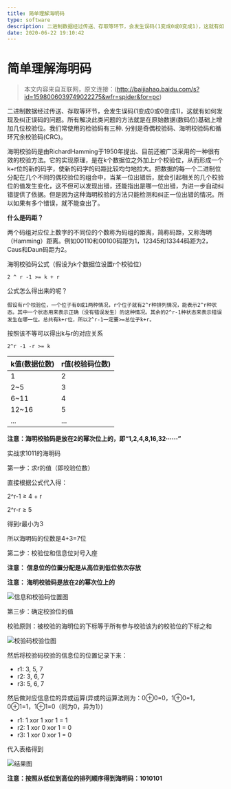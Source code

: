 ```yaml
---
title: 简单理解海明码
type: software
description: 二进制数据经过传送、存取等环节，会发生误码(1变成0或0变成1)，这就有如何发现及纠正误码的问题
date: 2020-06-22 19:10:42
---
```


# 简单理解海明码

> 本文内容来自互联网，原文连接：(http://baijiahao.baidu.com/s?id=1598006039749022275&wfr=spider&for=pc)


二进制数据经过传送、存取等环节，会发生误码(1变成0或0变成1)，这就有如何发现及纠正误码的问题。所有解决此类问题的方法就是在原始数据(数码位)基础上增加几位校验位。我们常使用的检验码有三种. 分别是奇偶校验码、海明校验码和循环冗余校验码(CRC)。

海明校验码是由RichardHamming于1950年提出、目前还被广泛采用的一种很有效的校验方法。它的实现原理，是在k个数据位之外加上r个校验位，从而形成一个k+r位的新的码字，使新的码字的码距比较均匀地拉大。把数据的每一个二进制位分配在几个不同的偶校验位的组合中，当某一位出错后，就会引起相关的几个校验位的值发生变化，这不但可以发现出错，还能指出是哪一位出错，为进一步自动纠错提供了依据。但是因为这种海明校验的方法只能检测和纠正一位出错的情况。所以如果有多个错误，就不能查出了。

**什么是码距？**

两个码组对应位上数字的不同位的个数称为码组的距离，简称码距，又称海明（Hamming）距离。例如00110和00100码距为1，12345和13344码距为2，Caus和Daun码距为2。

海明校验码公式（假设为k个数据位设置r个校验位）

    2 ^ r -1 >= k + r

公式怎么得出来的呢？

    假设有r个校验位，一个位子有0或1两种情况，r个位子就有2^r种排列情况，能表示2^r种状态。其中一个状态用来表示正确（没有错误发生）的这种情况。其余的2^r-1种状态来表示错误发生在哪一位。总共有k+r位，所以2^r-1一定要>=总位子k+r。

按照该不等可以得出k与r的对应关系

    2^r -1 -r >= k

| k值(数据位数) | r值(校验码位数) |
|-----|------|
|1|2|
|2~5|3|
|6~11|4|
|12~16|5|
|...|...|

**注意：海明校验码是放在2的幂次位上的，即“1,2,4,8,16,32······”**

实战求1011的海明码

第一步：求r的值（即校验位数）

直接根据公式代入得：

2^r-1 ≥ 4 + r

2^r-r ≥ 5

得到r最小为3

所以海明码的位数是4+3=7位

第二步：校验位和信息位对号入座

**注意： 信息位的位置分配是从高位到低位依次存放**

**注意： 海明校验码是放在2的幂次位上的**

![信息和校验码位置图](/images/haiming_1.png)

第三步：确定校验位的值

校验原则：被校验的海明位的下标等于所有参与校验该为的校验位的下标之和

![校验码校验位图](/images/haiming_2.png)

然后将校验码校验的信息位的位置记录下来：

* r1: 3, 5, 7
* r2: 3, 6, 7
* r3: 5, 6, 7

然后做对应信息位的异或运算(异或的运算法则为：0⊕0=0，1⊕0=1，0⊕1=1，1⊕1=0（同为0，异为1）)

* r1: 1 xor 1 xor 1 = 1
* r2: 1 xor 0 xor 1 = 0
* r3: 1 xor 0 xor 1 = 0

代入表格得到

![结果图](/images/haiming_3.png)

**注意：按照从低位到高位的排列顺序得到海明码：1010101**


